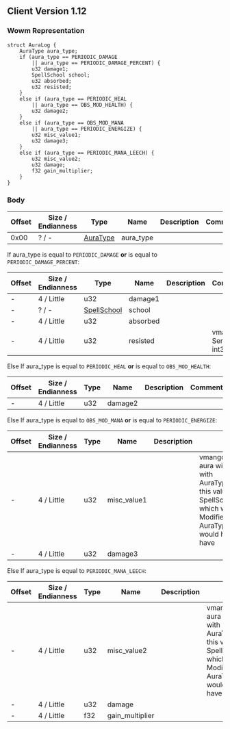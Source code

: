 ## Client Version 1.12

### Wowm Representation
```rust,ignore
struct AuraLog {
    AuraType aura_type;
    if (aura_type == PERIODIC_DAMAGE
        || aura_type == PERIODIC_DAMAGE_PERCENT) {
        u32 damage1;
        SpellSchool school;
        u32 absorbed;
        u32 resisted;
    }
    else if (aura_type == PERIODIC_HEAL
        || aura_type == OBS_MOD_HEALTH) {
        u32 damage2;
    }
    else if (aura_type == OBS_MOD_MANA
        || aura_type == PERIODIC_ENERGIZE) {
        u32 misc_value1;
        u32 damage3;
    }
    else if (aura_type == PERIODIC_MANA_LEECH) {
        u32 misc_value2;
        u32 damage;
        f32 gain_multiplier;
    }
}
```
### Body
| Offset | Size / Endianness | Type | Name | Description | Comment |
| ------ | ----------------- | ---- | ---- | ----------- | ------- |
| 0x00 | ? / - | [AuraType](auratype.md) | aura_type |  |  |

If aura_type is equal to `PERIODIC_DAMAGE` **or** 
is equal to `PERIODIC_DAMAGE_PERCENT`:

| Offset | Size / Endianness | Type | Name | Description | Comment |
| ------ | ----------------- | ---- | ---- | ----------- | ------- |
| - | 4 / Little | u32 | damage1 |  |  |
| - | ? / - | [SpellSchool](spellschool.md) | school |  |  |
| - | 4 / Little | u32 | absorbed |  |  |
| - | 4 / Little | u32 | resisted |  | vmangos: Sent as int32 |

Else If aura_type is equal to `PERIODIC_HEAL` **or** 
is equal to `OBS_MOD_HEALTH`:

| Offset | Size / Endianness | Type | Name | Description | Comment |
| ------ | ----------------- | ---- | ---- | ----------- | ------- |
| - | 4 / Little | u32 | damage2 |  |  |

Else If aura_type is equal to `OBS_MOD_MANA` **or** 
is equal to `PERIODIC_ENERGIZE`:

| Offset | Size / Endianness | Type | Name | Description | Comment |
| ------ | ----------------- | ---- | ---- | ----------- | ------- |
| - | 4 / Little | u32 | misc_value1 |  | vmangos: A miscvalue that is dependent on what the aura will do, this is usually decided by the AuraType, ie: with AuraType::SPELL_AURA_MOD_BASE_RESISTANCE_PCT this value could be SpellSchoolMask::SPELL_SCHOOL_MASK_NORMAL which would tell the aura that it should change armor.  If Modifier::m_auraname would have been AuraType::SPELL_AURA_MOUNTED then m_miscvalue would have decided which model the mount should have |
| - | 4 / Little | u32 | damage3 |  |  |

Else If aura_type is equal to `PERIODIC_MANA_LEECH`:

| Offset | Size / Endianness | Type | Name | Description | Comment |
| ------ | ----------------- | ---- | ---- | ----------- | ------- |
| - | 4 / Little | u32 | misc_value2 |  | vmangos: A miscvalue that is dependent on what the aura will do, this is usually decided by the AuraType, ie: with AuraType::SPELL_AURA_MOD_BASE_RESISTANCE_PCT this value could be SpellSchoolMask::SPELL_SCHOOL_MASK_NORMAL which would tell the aura that it should change armor.  If Modifier::m_auraname would have been AuraType::SPELL_AURA_MOUNTED then m_miscvalue would have decided which model the mount should have |
| - | 4 / Little | u32 | damage |  |  |
| - | 4 / Little | f32 | gain_multiplier |  |  |
